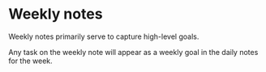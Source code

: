 # Weekly notes

Weekly notes primarily serve to capture high-level goals.

Any task on the weekly note will appear as a weekly goal in the daily notes for the week.
